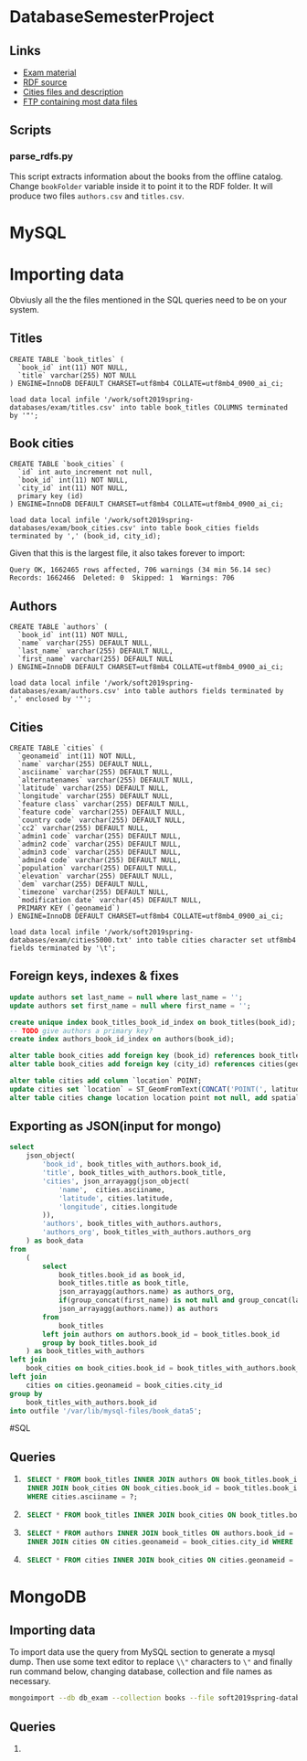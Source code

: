 # DatabaseSemesterProject

## Links

- [Exam material](https://github.com/datsoftlyngby/soft2019spring-databases/tree/master/Exam)
- [RDF source](https://www.gutenberg.org/wiki/Gutenberg:Feeds)
- [Cities files and description](http://download.geonames.org/export/dump/)
- [FTP containing most data files](https://bit.ly/2EyCDsk)

## Scripts

### parse_rdfs.py

This script extracts information about the books from the offline catalog. Change `bookFolder` variable inside it to point it to the RDF folder. It will produce two files `authors.csv` and `titles.csv`.

# MySQL

# Importing data

Obviusly all the the files mentioned in the SQL queries need to be on your system.

## Titles

```
CREATE TABLE `book_titles` (
  `book_id` int(11) NOT NULL,
  `title` varchar(255) NOT NULL
) ENGINE=InnoDB DEFAULT CHARSET=utf8mb4 COLLATE=utf8mb4_0900_ai_ci;
```

```
load data local infile '/work/soft2019spring-databases/exam/titles.csv' into table book_titles COLUMNS terminated by '"';
```

## Book cities

```
CREATE TABLE `book_cities` (
  `id` int auto_increment not null,
  `book_id` int(11) NOT NULL,
  `city_id` int(11) NOT NULL,
  primary key (id)
) ENGINE=InnoDB DEFAULT CHARSET=utf8mb4 COLLATE=utf8mb4_0900_ai_ci;
```

```
load data local infile '/work/soft2019spring-databases/exam/book_cities.csv' into table book_cities fields terminated by ',' (book_id, city_id);
```

Given that this is the largest file, it also takes forever to import:
```
Query OK, 1662465 rows affected, 706 warnings (34 min 56.14 sec)
Records: 1662466  Deleted: 0  Skipped: 1  Warnings: 706
```

## Authors

```
CREATE TABLE `authors` (
  `book_id` int(11) NOT NULL,
  `name` varchar(255) DEFAULT NULL,
  `last_name` varchar(255) DEFAULT NULL,
  `first_name` varchar(255) DEFAULT NULL
) ENGINE=InnoDB DEFAULT CHARSET=utf8mb4 COLLATE=utf8mb4_0900_ai_ci;
```

```
load data local infile '/work/soft2019spring-databases/exam/authors.csv' into table authors fields terminated by ',' enclosed by '"';
```

## Cities

```
CREATE TABLE `cities` (
  `geonameid` int(11) NOT NULL,
  `name` varchar(255) DEFAULT NULL,
  `asciiname` varchar(255) DEFAULT NULL,
  `alternatenames` varchar(255) DEFAULT NULL,
  `latitude` varchar(255) DEFAULT NULL,
  `longitude` varchar(255) DEFAULT NULL,
  `feature class` varchar(255) DEFAULT NULL,
  `feature code` varchar(255) DEFAULT NULL,
  `country code` varchar(255) DEFAULT NULL,
  `cc2` varchar(255) DEFAULT NULL,
  `admin1 code` varchar(255) DEFAULT NULL,
  `admin2 code` varchar(255) DEFAULT NULL,
  `admin3 code` varchar(255) DEFAULT NULL,
  `admin4 code` varchar(255) DEFAULT NULL,
  `population` varchar(255) DEFAULT NULL,
  `elevation` varchar(255) DEFAULT NULL,
  `dem` varchar(255) DEFAULT NULL,
  `timezone` varchar(255) DEFAULT NULL,
  `modification date` varchar(45) DEFAULT NULL,
  PRIMARY KEY (`geonameid`)
) ENGINE=InnoDB DEFAULT CHARSET=utf8mb4 COLLATE=utf8mb4_0900_ai_ci;
```

```
load data local infile '/work/soft2019spring-databases/exam/cities5000.txt' into table cities character set utf8mb4 fields terminated by '\t';
```

## Foreign keys, indexes & fixes

```sql 
update authors set last_name = null where last_name = '';
update authors set first_name = null where first_name = '';

create unique index book_titles_book_id_index on book_titles(book_id);
-- TODO give authors a primary key?
create index authors_book_id_index on authors(book_id);

alter table book_cities add foreign key (book_id) references book_titles(book_id) on delete cascade;
alter table book_cities add foreign key (city_id) references cities(geonameid) on delete cascade;

alter table cities add column `location` POINT;
update cities set `location` = ST_GeomFromText(CONCAT('POINT(', latitude, ' ', longitude, ')'), 4326);
alter table cities change location location point not null, add spatial index(location);
```

## Exporting as JSON(input for mongo)

```sql
select 
    json_object(
        'book_id', book_titles_with_authors.book_id, 
        'title', book_titles_with_authors.book_title,
        'cities', json_arrayagg(json_object(
            'name',  cities.asciiname,
            'latitude', cities.latitude,
            'longitude', cities.longitude
        )),
        'authors', book_titles_with_authors.authors,
        'authors_org', book_titles_with_authors.authors_org
    ) as book_data 
from 
    (
        select 
            book_titles.book_id as book_id,
            book_titles.title as book_title,
            json_arrayagg(authors.name) as authors_org, 
            if(group_concat(first_name) is not null and group_concat(last_name) is not null, json_arrayagg(concat(authors.first_name,' ', authors.last_name)), 
            json_arrayagg(authors.name)) as authors 
        from 
            book_titles 
        left join authors on authors.book_id = book_titles.book_id 
        group by book_titles.book_id
    ) as book_titles_with_authors 
left join 
    book_cities on book_cities.book_id = book_titles_with_authors.book_id 
left join 
    cities on cities.geonameid = book_cities.city_id 
group by 
    book_titles_with_authors.book_id 
into outfile '/var/lib/mysql-files/book_data5';
```

#SQL

## Queries

1. ```sql
    SELECT * FROM book_titles INNER JOIN authors ON book_titles.book_id = authors.book_id
    INNER JOIN book_cities ON book_cities.book_id = book_titles.book_id INNER JOIN cities ON cities.geonameid = book_cities.city_id 
    WHERE cities.asciiname = ?;
    ```
2. ```sql
    SELECT * FROM book_titles INNER JOIN book_cities ON book_titles.book_id = book_cities.book_id INNER JOIN cities ON cities.geonameid = book_cities.city_id WHERE book_titles.title = ?;
    ```
3. ```sql
    SELECT * FROM authors INNER JOIN book_titles ON authors.book_id = book_titles.book_id INNER JOIN book_cities ON book_cities.book_id = authors.book_id
    INNER JOIN cities ON cities.geonameid = book_cities.city_id WHERE authors.name = ? OR authors.first_name = ?;

4. ```sql
    SELECT * FROM cities INNER JOIN book_cities ON cities.geonameid = book_cities.city_id INNER JOIN book_titles ON book_titles.book_id = book_cities.book_id WHERE ST_Distance(cities.location, ?);
    ```


# MongoDB

## Importing data

To import data use the query from MySQL section to generate a mysql dump. Then use some text editor to replace `\\"` characters to `\"` and finally run command below, changing database, collection and file names as necessary. 
```bash
mongoimport --db db_exam --collection books --file soft2019spring-databases/exam/book_data5
```


## Queries

1.